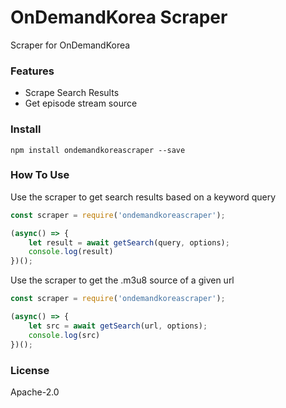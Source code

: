 # OnDemandKorea Scraper
Scraper for OnDemandKorea

### Features
* Scrape Search Results
* Get episode stream source

### Install
```
npm install ondemandkoreascraper --save
```

### How To Use 

Use the scraper to get search results based on a keyword query
```javascript
const scraper = require('ondemandkoreascraper');

(async() => {
    let result = await getSearch(query, options);
    console.log(result)
})();

```

Use the scraper to get the .m3u8 source of a given url
```javascript
const scraper = require('ondemandkoreascraper');

(async() => {
    let src = await getSearch(url, options);
    console.log(src)
})();

```
### License
Apache-2.0
